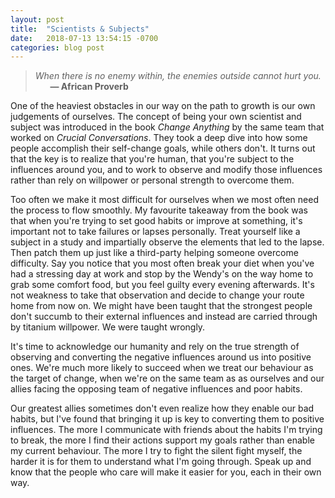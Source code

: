 ```yaml
---
layout: post
title:  "Scientists & Subjects"
date:   2018-07-13 13:54:15 -0700
categories: blog post
---
```


>*When there is no enemy within, the enemies outside cannot hurt you.* 
 <br>&nbsp;&nbsp;&nbsp;&nbsp;&nbsp;&nbsp;__&mdash; African Proverb__

One of the heaviest obstacles in our way on the path to growth is our own judgements of ourselves. The concept of being your own scientist and subject was introduced in the book *Change Anything* by the same team that worked on *Crucial Conversations*. They took a deep dive into how some people accomplish their self-change goals, while others don't. It turns out that the key is to realize that you're human, that you're subject to the influences around you, and to work to observe and modify those influences rather than rely on willpower or personal strength to overcome them. 

Too often we make it most difficult for ourselves when we most often need the process to flow smoothly. My favourite takeaway from the book was that when you're trying to set good habits or improve at something, it's important not to take failures or lapses personally. Treat yourself like a subject in a study and impartially observe the elements that led to the lapse. Then patch them up just like a third-party helping someone overcome difficulty. Say you notice that you most often break your diet when you've had a stressing day at work and stop by the Wendy's on the way home to grab some comfort food, but you feel guilty every evening afterwards. It's not weakness to take that observation and decide to change your route home from now on. We might have been taught that the strongest people don't succumb to their external influences and instead are carried through by titanium willpower. We were taught wrongly.

It's time to acknowledge our humanity and rely on the true strength of observing and converting the negative influences around us into positive ones. We're much more likely to succeed when we treat our behaviour as the target of change, when we're on the same team as as ourselves and our allies facing the opposing team of negative influences and poor habits. 

Our greatest allies sometimes don't even realize how they enable our bad habits, but I've found that bringing it up is key to converting them to positive influences. The more I communicate with friends about the habits I'm trying to break, the more I find their actions support my goals rather than enable my current behaviour. The more I try to fight the silent fight myself, the harder it is for them to understand what I'm going through. Speak up and know that the people who care will make it easier for you, each in their own way. 





